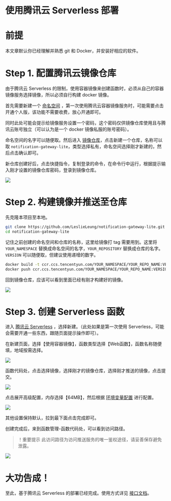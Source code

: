 <h1>使用腾讯云 Serverless 部署</h1>

# 前提

本文章默认你已经理解并熟悉 git 和 Docker，并安装好相应的软件。


# Step 1. 配置腾讯云镜像仓库

由于腾讯云 Serverless 的限制，使用容器镜像来创建函数时，必须从自己的容器镜像服务选择镜像，所以必须自行构建 docker 镜像。

首先需要新建一个 [命名空间](https://console.cloud.tencent.com/tcr/namespace) ，第一次使用腾讯云容器镜像服务时，可能需要点击开通个人版，该功能不需要收费，放心开通即可。

同时此处可能会提示给镜像服务设置一个密码，这个密码仅供镜像仓库使用且与腾讯云账号独立（可以认为是一个 docker 镜像私服的账号密码）。

命名空间的名字可以随便取。然后进入 [镜像仓库](https://console.cloud.tencent.com/tcr/repository)，点击新建一个仓库，名称可以取 `notification-gateway-lite`，类型选择私有，命名空间选择刚才新建的，然后点击确认即可。

新仓库创建好后，点击快捷指令，复制登录的命令，在命令行中运行，根据提示输入刚才设置的镜像仓库密码，登录到镜像仓库。

![](http://img.ameow.xyz/202205290540180.png)


# Step 2. 构建镜像并推送至仓库

先克隆本项目至本地。

```bash
git clone https://github.com/LeslieLeung/notification-gateway-lite.git
cd notification-gateway-lite
```

记住之前创建的命名空间和仓库的名称，这里给镜像打 tag 需要用到。这里将 `YOUR_NAMESPACE` 替换成命名空间的名字，`YOUR_REPOSITORY` 替换成仓库的名字。`VERSION` 可以随便取，但建议使用递增的数字。

```bash
docker build -t ccr.ccs.tencentyun.com/YOUR_NAMESPACE/YOUR_REPO_NAME:VERSION .
docker push ccr.ccs.tencentyun.com/YOUR_NAMESPACE/YOUR_REPO_NAME:VERSION
```

回到镜像仓库，应该可以看到里面已经有刚才构建好的镜像。

![](http://img.ameow.xyz/202205290548858.png)


# Step 3. 创建 Serverless 函数

进入 [腾讯云 Serverless](https://console.cloud.tencent.com/scf/list) ，选择新建。（此处如果是第一次使用 Serverless，可能会需要开通一些东西，跟随页面提示操作即可）。

在新建页面，选择【使用容器镜像】，函数类型选择【Web函数】，函数名称随便填，地域按需选择。

![](http://img.ameow.xyz/202205290551452.png)

函数代码处，点击选择镜像，选择刚才的镜像仓库，选择刚才推送的镜像，点击提交。

![](http://img.ameow.xyz/202205290552175.png)

点击展开高级配置，内存选择【64MB】，然后根据 [环境变量配置](../Env.md) 进行配置。

![](http://img.ameow.xyz/202205290554815.png)

其他设置保持默认，拉到最下面点击完成即可。

创建完成后，来到函数管理-函数代码处，可以看到访问路径。

> ！重要提示 此访问路径为访问推送服务的唯一鉴权途径，请妥善保存避免泄露。

![](http://img.ameow.xyz/202205290556488.png)

# 大功告成！

至此，基于腾讯云 Serverless 的部署已经完成。使用方式详见 [接口文档](../Api.md)。